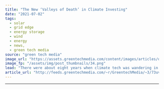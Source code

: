 ```yaml
---
title: "The New ‘Valleys of Death’ in Climate Investing"
date: "2021-07-02"
tags: 
  - solar
  - grid edge
  - energy storage
  - wind
  - energy
  - news,
  - green tech media
source: "green tech media"
image_url: "https://assets.greentechmedia.com/content/images/articles/drought-skull.jpg"
image_fp: "/assets/img/post_thumbnails/34.png"
lead: "There were about eight years when climate tech was wandering in the wilderness, so to speak. It started after the Solyndra bankruptcy in 2011 and ended about two years ago, when the market began heating up again. During that time, people in this spac ..."
article_url: "http://feeds.greentechmedia.com/~r/GreentechMedia/~3/73uvF0vN6so/the-new-valleys-of-death-in-climate-investing"
---
```


---
